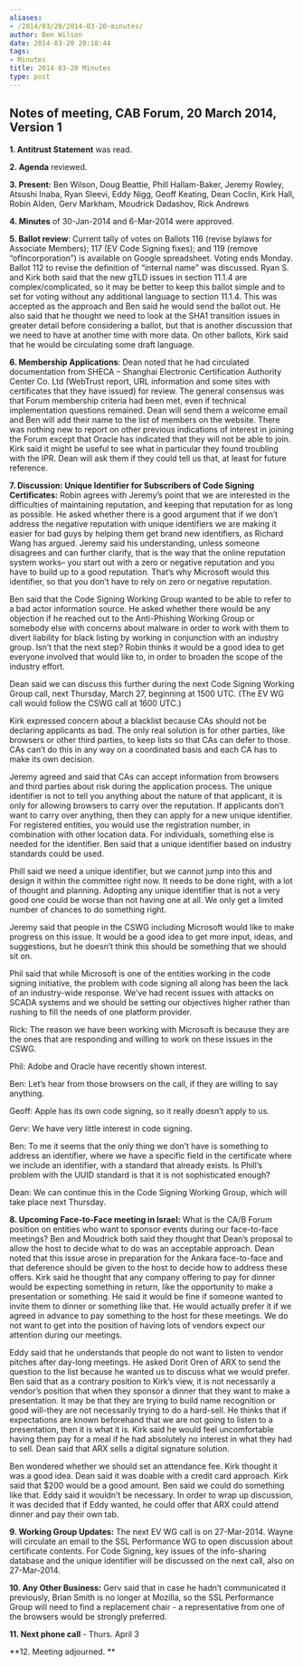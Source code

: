 ```yaml
---
aliases:
- /2014/03/20/2014-03-20-minutes/
author: Ben Wilson
date: 2014-03-20 20:18:44
tags:
- Minutes
title: 2014-03-20 Minutes
type: post
---
```


## Notes of meeting, CAB Forum, 20 March 2014, Version 1

**1. Antitrust Statement** was read.

**2. Agenda** reviewed.

**3. Present:** Ben Wilson, Doug Beattie, Phill Hallam-Baker, Jeremy Rowley, Atsushi Inaba, Ryan Sleevi, Eddy Nigg, Geoff Keating, Dean Coclin, Kirk Hall, Robin Alden, Gerv Markham, Moudrick Dadashov, Rick Andrews

**4. Minutes** of 30-Jan-2014 and 6-Mar-2014 were approved.

**5. Ballot review**: Current tally of votes on Ballots 116 (revise bylaws for Associate Members); 117 (EV Code Signing fixes); and 119 (remove “ofIncorporation”) is available on Google spreadsheet. Voting ends Monday. Ballot 112 to revise the definition of “internal name” was discussed. Ryan S. and Kirk both said that the new gTLD issues in section 11.1.4 are complex/complicated, so it may be better to keep this ballot simple and to set for voting without any additional language to section 11.1.4. This was accepted as the approach and Ben said he would send the ballot out. He also said that he thought we need to look at the SHA1 transition issues in greater detail before considering a ballot, but that is another discussion that we need to have at another time with more data. On other ballots, Kirk said that he would be circulating some draft language.

**6. Membership Applications**: Dean noted that he had circulated documentation from SHECA – Shanghai Electronic Certification Authority Center Co. Ltd (WebTrust report, URL information and some sites with certificates that they have issued) for review. The general consensus was that Forum membership criteria had been met, even if technical implementation questions remained. Dean will send them a welcome email and Ben will add their name to the list of members on the website. There was nothing new to report on other previous indications of interest in joining the Forum except that Oracle has indicated that they will not be able to join. Kirk said it might be useful to see what in particular they found troubling with the IPR. Dean will ask them if they could tell us that, at least for future reference.

**7. Discussion: Unique Identifier for Subscribers of Code Signing Certificates:** Robin agrees with Jeremy’s point that we are interested in the difficulties of maintaining reputation, and keeping that reputation for as long as possible. He asked whether there is a good argument that if we don’t address the negative reputation with unique identifiers we are making it easier for bad guys by helping them get brand new identifiers, as Richard Wang has argued. Jeremy said his understanding, unless someone disagrees and can further clarify, that is the way that the online reputation system works– you start out with a zero or negative reputation and you have to build up to a good reputation. That’s why Microsoft would this identifier, so that you don’t have to rely on zero or negative reputation.

Ben said that the Code Signing Working Group wanted to be able to refer to a bad actor information source. He asked whether there would be any objection if he reached out to the Anti-Phishing Working Group or somebody else with concerns about malware in order to work with them to divert liability for black listing by working in conjunction with an industry group. Isn’t that the next step? Robin thinks it would be a good idea to get everyone involved that would like to, in order to broaden the scope of the industry effort.

Dean said we can discuss this further during the next Code Signing Working Group call, next Thursday, March 27, beginning at 1500 UTC. (The EV WG call would follow the CSWG call at 1600 UTC.)

Kirk expressed concern about a blacklist because CAs should not be declaring applicants as bad. The only real solution is for other parties, like browsers or other third parties, to keep lists so that CAs can defer to those. CAs can’t do this in any way on a coordinated basis and each CA has to make its own decision.

Jeremy agreed and said that CAs can accept information from browsers and third parties about risk during the application process. The unique identifier is not to tell you anything about the nature of that applicant, it is only for allowing browsers to carry over the reputation. If applicants don’t want to carry over anything, then they can apply for a new unique identifier. For registered entities, you would use the registration number, in combination with other location data. For individuals, something else is needed for the identifier. Ben said that a unique identifier based on industry standards could be used.

Phill said we need a unique identifier, but we cannot jump into this and design it within the committee right now. It needs to be done right, with a lot of thought and planning. Adopting any unique identifier that is not a very good one could be worse than not having one at all. We only get a limited number of chances to do something right.

Jeremy said that people in the CSWG including Microsoft would like to make progress on this issue. It would be a good idea to get more input, ideas, and suggestions, but he doesn’t think this should be something that we should sit on.

Phil said that while Microsoft is one of the entities working in the code signing initiative, the problem with code signing all along has been the lack of an industry-wide response. We’ve had recent issues with attacks on SCADA systems and we should be setting our objectives higher rather than rushing to fill the needs of one platform provider.

Rick: The reason we have been working with Microsoft is because they are the ones that are responding and willing to work on these issues in the CSWG.

Phil: Adobe and Oracle have recently shown interest.

Ben: Let’s hear from those browsers on the call, if they are willing to say anything.

Geoff: Apple has its own code signing, so it really doesn’t apply to us.

Gerv: We have very little interest in code signing.

Ben: To me it seems that the only thing we don’t have is something to address an identifier, where we have a specific field in the certificate where we include an identifier, with a standard that already exists. Is Phill’s problem with the UUID standard is that it is not sophisticated enough?

Dean: We can continue this in the Code Signing Working Group, which will take place next Thursday.

**8. Upcoming Face-to-Face meeting in Israel:** What is the CA/B Forum position on entities who want to sponsor events during our face-to-face meetings? Ben and Moudrick both said they thought that Dean’s proposal to allow the host to decide what to do was an acceptable approach. Dean noted that this issue arose in preparation for the Ankara face-to-face and that deference should be given to the host to decide how to address these offers. Kirk said he thought that any company offering to pay for dinner would be expecting something in return, like the opportunity to make a presentation or something. He said it would be fine if someone wanted to invite them to dinner or something like that. He would actually prefer it if we agreed in advance to pay something to the host for these meetings. We do not want to get into the position of having lots of vendors expect our attention during our meetings.

Eddy said that he understands that people do not want to listen to vendor pitches after day-long meetings. He asked Dorit Oren of ARX to send the question to the list because he wanted us to discuss what we would prefer. Ben said that as a contrary position to Kirk’s view, it is not necessarily a vendor’s position that when they sponsor a dinner that they want to make a presentation. It may be that they are trying to build name recognition or good will-they are not necessarily trying to do a hard-sell. He thinks that if expectations are known beforehand that we are not going to listen to a presentation, then it is what it is. Kirk said he would feel uncomfortable having them pay for a meal if he had absolutely no interest in what they had to sell. Dean said that ARX sells a digital signature solution.

Ben wondered whether we should set an attendance fee. Kirk thought it was a good idea. Dean said it was doable with a credit card approach. Kirk said that $200 would be a good amount. Ben said we could do something like that. Eddy said it wouldn’t be necessary. In order to wrap up discussion, it was decided that if Eddy wanted, he could offer that ARX could attend dinner and pay their own tab.

**9. Working Group Updates:** The next EV WG call is on 27-Mar-2014. Wayne will circulate an email to the SSL Performance WG to open discussion about certificate contents. For Code Signing, key issues of the info-sharing database and the unique identifier will be discussed on the next call, also on 27-Mar-2014.

**10. Any Other Business:** Gerv said that in case he hadn’t communicated it previously, Brian Smith is no longer at Mozilla, so the SSL Performance Group will need to find a replacement chair - a representative from one of the browsers would be strongly preferred.

**11. Next phone call** - Thurs. April 3

\*\*12. Meeting adjourned. \*\*